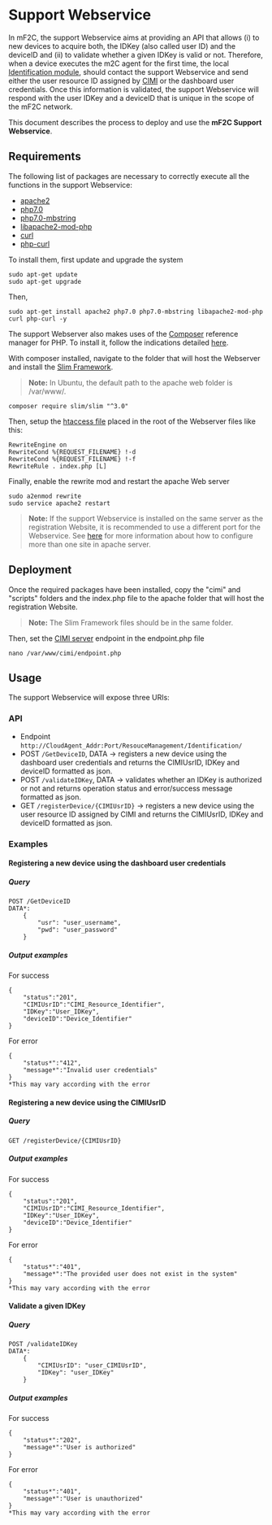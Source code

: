 ﻿# Support Webservice

In mF2C, the support Webservice aims at providing an API that allows (i) to new devices to acquire both, the IDKey (also called user ID) and the deviceID and (ii) to validate whether a given IDKey is valid or not. Therefore, when a device executes the m2C agent for the first time, the local [Identification module](https://github.com/mF2C/Registration-Identification/tree/master/Identification%20Module), should contact the support Webservice and send either the user resource ID assigned by [CIMI](https://github.com/mF2C/cimi) or the dashboard user credentials. Once this information is validated, the support Webservice will respond with the user IDKey and a deviceID that is unique in the scope of the mF2C network.

This document describes the process to deploy and use the **mF2C Support Webservice**.


## Requirements
The following list of packages are necessary to correctly execute all the functions in the support Webservice:
 - [apache2](https://packages.ubuntu.com/xenial/apache2)
 - [php7.0](https://packages.ubuntu.com/xenial/php7.0)
 - [php7.0-mbstring](https://packages.ubuntu.com/xenial/php7.0-mbstring)
 - [libapache2-mod-php](https://packages.ubuntu.com/xenial/libapache2-mod-php)
 - [curl](https://packages.ubuntu.com/xenial/curl)
 - [php-curl](https://packages.ubuntu.com/xenial/php-curl)

To install them, first update and upgrade the system
```
sudo apt-get update
sudo apt-get upgrade
```
Then, 
```
sudo apt-get install apache2 php7.0 php7.0-mbstring libapache2-mod-php curl php-curl -y
```
The support Webserver also makes uses of the [Composer](https://getcomposer.org/) reference manager for PHP. To install it, follow the indications detailed [here](https://getcomposer.org/download/). 

With composer installed, navigate to the folder that will host the Webserver and install the [Slim Framework](http://www.slimframework.com/).
> **Note:** In Ubuntu, the default path to the apache web folder is /var/www/. 
```
composer require slim/slim "^3.0"
```
Then, setup the [htaccess file](https://httpd.apache.org/docs/2.4/en/howto/htaccess.html) placed in the root of the Webserver files like this:
```
RewriteEngine on
RewriteCond %{REQUEST_FILENAME} !-d
RewriteCond %{REQUEST_FILENAME} !-f
RewriteRule . index.php [L]
```
Finally, enable the rewrite mod and restart the apache Web server
```
sudo a2enmod rewrite
sudo service apache2 restart
```
> **Note:** If the support Webservice is installed on the same server as the registration Website, it is recommended to use a different port for the Webservice. See [here](https://httpd.apache.org/docs/2.4/vhosts/) for more information about how to configure more than one site in apache server.

## Deployment
Once the required packages have been installed, copy the "cimi" and "scripts" folders and the index.php file to the apache folder that will host the registration Website.
> **Note:** The Slim Framework files should be in the same folder. 

Then, set the [CIMI server](https://github.com/mF2C/cimi) endpoint in the endpoint.php file
```
nano /var/www/cimi/endpoint.php
```

## Usage
The support Webservice will expose three URIs:
### API
- Endpoint `http://CloudAgent_Addr:Port/ResouceManagement/Identification/`
- POST `/GetDeviceID`, DATA -> registers a new device using the dashboard user credentials and returns the CIMIUsrID, IDKey and deviceID formatted as json.
- POST `/validateIDKey`, DATA -> validates whether an IDKey is authorized or not and  returns operation status and error/success message formatted as json. 
- GET `/registerDevice/{CIMIUsrID}` -> registers a new device using the user resource ID assigned by CIMI and returns the CIMIUsrID, IDKey and deviceID formatted as json.
### Examples
#### Registering a new device using the dashboard user credentials
##### Query
```
POST /GetDeviceID
DATA*:
	{
		"usr": "user_username",
		"pwd": "user_password"
	}
```
##### Output examples
For success
```
{
	"status":"201",
	"CIMIUsrID":"CIMI_Resource_Identifier",
	"IDKey":"User_IDKey",
	"deviceID":"Device_Identifier"
}
```
For error
```
{
	"status*":"412",
	"message*":"Invalid user credentials"
}
*This may vary according with the error
```
#### Registering a new device using the CIMIUsrID
##### Query
```
GET /registerDevice/{CIMIUsrID}
```
##### Output examples
For success
```
{
	"status":"201",
	"CIMIUsrID":"CIMI_Resource_Identifier",
	"IDKey":"User_IDKey",
	"deviceID":"Device_Identifier"
}
```
For error
```
{
	"status*":"401",
	"message*":"The provided user does not exist in the system"
}
*This may vary according with the error
```
#### Validate a given IDKey
##### Query
```
POST /validateIDKey
DATA*:
	{
		"CIMIUsrID": "user_CIMIUsrID",
		"IDKey": "user_IDKey"
	}
```
##### Output examples
For success
```
{
	"status*":"202",
	"message*":"User is authorized"
}
```
For error
```
{
	"status*":"401",
	"message*":"User is unauthorized"
}
*This may vary according with the error
```
